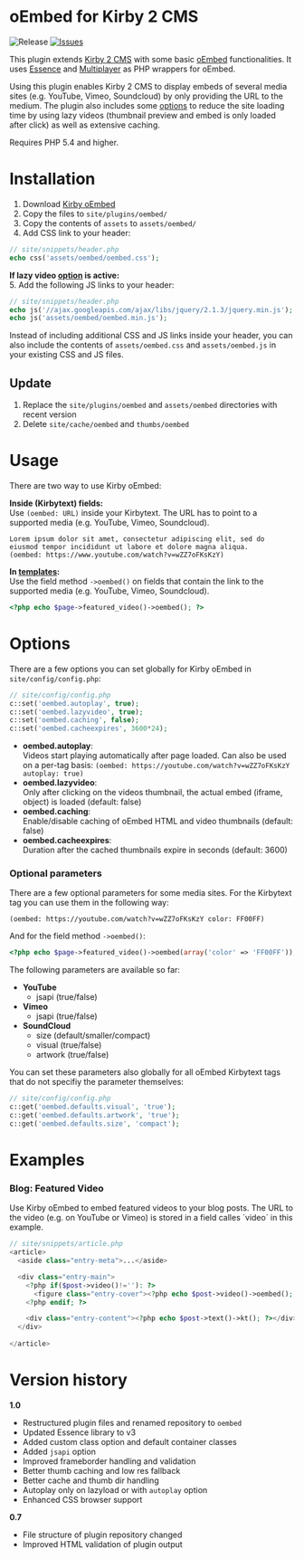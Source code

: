 oEmbed for Kirby 2 CMS
============
![Release](https://img.shields.io/github/release/distantnative/oembed.svg) 
[![Issues](https://img.shields.io/github/issues/distantnative/oembed.svg)](https://github.com/distantnative/oembed/issues)

This plugin extends [Kirby 2 CMS](http://getkirby.com) with some basic [oEmbed](http://oembed.com) functionalities. It uses [Essence](https://github.com/felixgirault/essence) and [Multiplayer](https://github.com/felixgirault/multiplayer/) as PHP wrappers for oEmbed.

Using this plugin enables Kirby 2 CMS to display embeds of several media sites (e.g. YouTube, Vimeo, Soundcloud) by only providing the URL to the medium. The plugin also includes some [options](#options) to reduce the site loading time by using lazy videos (thumbnail preview and embed is only loaded after click) as well as extensive caching.

Requires PHP 5.4 and higher.

# Installation
1. Download [Kirby oEmbed](https://github.com/distantnative/oembed/zipball/master/)
2. Copy the files to `site/plugins/oembed/` 
3. Copy the contents of `assets` to `assets/oembed/`
4. Add CSS link to your header:
```php
// site/snippets/header.php
echo css('assets/oembed/oembed.css');
```

**If lazy video [option](#options) is active:**    
5. Add the following JS links to your header:
```php
// site/snippets/header.php
echo js('//ajax.googleapis.com/ajax/libs/jquery/2.1.3/jquery.min.js'); // if jQuery isn't included already
echo js('assets/oembed/oembed.min.js');
```

Instead of including additional CSS and JS links inside your header, you can also include the contents of `assets/oembed.css` and `assets/oembed.js` in your existing CSS and JS files.

## Update
1. Replace the `site/plugins/oembed` and  `assets/oembed` directories with recent version
2. Delete `site/cache/oembed` and `thumbs/oembed`

# Usage
There are two way to use Kirby oEmbed:

**Inside (Kirbytext) fields:**  
Use `(oembed: URL)` inside your Kirbytext. The URL has to point to a supported media (e.g. YouTube, Vimeo, Soundcloud).
```
Lorem ipsum dolor sit amet, consectetur adipiscing elit, sed do eiusmod tempor incididunt ut labore et dolore magna aliqua.
(oembed: https://www.youtube.com/watch?v=wZZ7oFKsKzY)
```

**In [templates](http://getkirby.com/docs/templates):**  
Use the field method `->oembed()` on fields that contain the link to the supported media (e.g. YouTube, Vimeo, Soundcloud).
```php
<?php echo $page->featured_video()->oembed(); ?>
```

# Options <a id="options"></a>
There are a few options you can set globally for Kirby oEmbed in `site/config/config.php`:
```php
// site/config/config.php
c::set('oembed.autoplay', true);
c::set('oembed.lazyvideo', true);
c::set('oembed.caching', false);
c::set('oembed.cacheexpires', 3600*24);
```
- **oembed.autoplay**:  
Videos start playing automatically after page loaded. Can also be used on a per-tag basis: `(oembed: https://youtube.com/watch?v=wZZ7oFKsKzY autoplay: true)`
- **oembed.lazyvideo**:  
Only after clicking on the videos thumbnail, the actual embed (iframe, object) is loaded (default: false)
- **oembed.caching**:  
Enable/disable caching of oEmbed HTML and video thumbnails (default: false)
- **oembed.cacheexpires**:  
Duration after the cached thumbnails expire in seconds (default: 3600)

### Optional parameters
There are a few optional parameters for some media sites. For the Kirbytext tag you can use them in the following way:
 
```
(oembed: https://youtube.com/watch?v=wZZ7oFKsKzY color: FF00FF)
```

And for the field method `->oembed()`:
```php
<?php echo $page->featured_video()->oembed(array('color' => 'FF00FF')); ?>
```

The following parameters are available so far:
- **YouTube**
    - jsapi (true/false)
- **Vimeo**
    - jsapi (true/false)
- **SoundCloud**
    - size (default/smaller/compact)
    - visual (true/false)
    - artwork (true/false)

You can set these parameters also globally for all oEmbed Kirbytext tags that do not specifiy the parameter themselves:

```php
// site/config/config.php
c::get('oembed.defaults.visual', 'true');
c::get('oembed.defaults.artwork', 'true');
c::get('oembed.defaults.size', 'compact');
```

# Examples
### Blog: Featured Video
Use Kirby oEmbed to embed featured videos to your blog posts. The URL to the video (e.g. on YouTube or Vimeo) is stored in a field calles ´video´ in this example.
```php
// site/snippets/article.php
<article>
  <aside class="entry-meta">...</aside>

  <div class="entry-main">
    <?php if($post->video()!=''): ?>
      <figure class="entry-cover"><?php echo $post->video()->oembed(); ?></figure>
    <?php endif; ?>

    <div class="entry-content"><?php echo $post->text()->kt(); ?></div>
  </div>
  
</article>
```

# Version history
**1.0**
- Restructured plugin files and renamed repository to `oembed`
- Updated Essence library to v3
- Added custom class option and default container classes
- Added `jsapi` option
- Improved frameborder handling and validation
- Better thumb caching and low res fallback
- Better cache and thumb dir handling
- Autoplay only on lazyload or with `autoplay` option
- Enhanced CSS browser support

**0.7**
- File structure of plugin repository changed
- Improved HTML validation of plugin output
